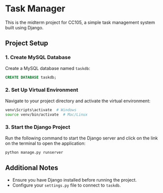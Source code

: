 # Task Manager

This is the midterm project for CC105, a simple task management system built using Django.

## Project Setup

### 1. Create MySQL Database
Create a MySQL database named `taskdb`:
```sql
CREATE DATABASE taskdb;
```

### 2. Set Up Virtual Environment
Navigate to your project directory and activate the virtual environment:
```sh
venv\Scripts\activate  # Windows
source venv/bin/activate  # Mac/Linux
```

### 3. Start the Django Project
Run the following command to start the Django server and click on the link on the terminal to open the application:
```sh
python manage.py runserver
```

## Additional Notes
- Ensure you have Django installed before running the project.
- Configure your `settings.py` file to connect to `taskdb`.

